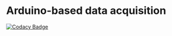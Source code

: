 # Arduino-based data acquisition 

[![Codacy Badge](https://api.codacy.com/project/badge/Grade/7e3f5ca597b64b698a77aa364020deed)](https://www.codacy.com/app/wildan3105/arduino-lock-in-amplifier?utm_source=github.com&amp;utm_medium=referral&amp;utm_content=wildan3105/arduino-lock-in-amplifier&amp;utm_campaign=Badge_Grade)
